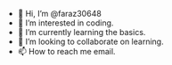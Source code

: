 - 👋 Hi, I’m @faraz30648
- 👀 I’m interested in coding.
- 🌱 I’m currently learning the basics.
- 💞️ I’m looking to collaborate on learning.
- 📫 How to reach me email.

<!---
faraz30648/faraz30648 is a ✨ special ✨ repository because its `README.md` (this file) appears on your GitHub profile.
You can click the Preview link to take a look at your changes.
--->
